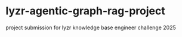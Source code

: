 # lyzr-agentic-graph-rag-project
project submission for lyzr knowledge base engineer challenge 2025
